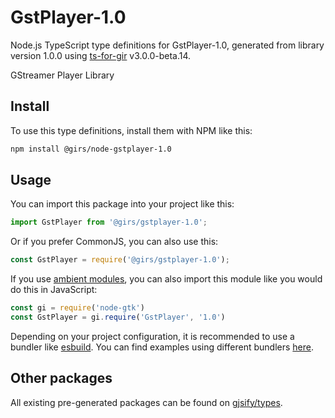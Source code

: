 
# GstPlayer-1.0

Node.js TypeScript type definitions for GstPlayer-1.0, generated from library version 1.0.0 using [ts-for-gir](https://github.com/gjsify/ts-for-gir) v3.0.0-beta.14.

GStreamer Player Library

## Install

To use this type definitions, install them with NPM like this:
```bash
npm install @girs/node-gstplayer-1.0
```

## Usage

You can import this package into your project like this:
```ts
import GstPlayer from '@girs/gstplayer-1.0';
```

Or if you prefer CommonJS, you can also use this:
```ts
const GstPlayer = require('@girs/gstplayer-1.0');
```

If you use [ambient modules](https://github.com/gjsify/ts-for-gir/tree/main/packages/cli#ambient-modules), you can also import this module like you would do this in JavaScript:

```ts
const gi = require('node-gtk')
const GstPlayer = gi.require('GstPlayer', '1.0')
```

Depending on your project configuration, it is recommended to use a bundler like [esbuild](https://esbuild.github.io/). You can find examples using different bundlers [here](https://github.com/gjsify/ts-for-gir/tree/main/examples).

## Other packages

All existing pre-generated packages can be found on [gjsify/types](https://github.com/gjsify/types).